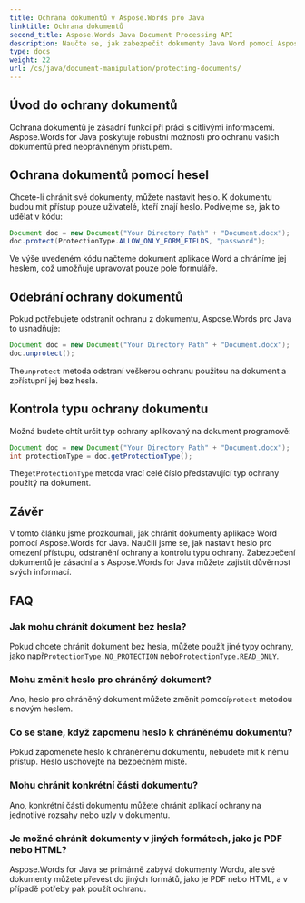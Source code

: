 ```yaml
---
title: Ochrana dokumentů v Aspose.Words pro Java
linktitle: Ochrana dokumentů
second_title: Aspose.Words Java Document Processing API
description: Naučte se, jak zabezpečit dokumenty Java Word pomocí Aspose.Words for Java. Chraňte svá data heslem a dalšími funkcemi.
type: docs
weight: 22
url: /cs/java/document-manipulation/protecting-documents/
---
```


## Úvod do ochrany dokumentů

Ochrana dokumentů je zásadní funkcí při práci s citlivými informacemi. Aspose.Words for Java poskytuje robustní možnosti pro ochranu vašich dokumentů před neoprávněným přístupem.

## Ochrana dokumentů pomocí hesel

Chcete-li chránit své dokumenty, můžete nastavit heslo. K dokumentu budou mít přístup pouze uživatelé, kteří znají heslo. Podívejme se, jak to udělat v kódu:

```java
Document doc = new Document("Your Directory Path" + "Document.docx");
doc.protect(ProtectionType.ALLOW_ONLY_FORM_FIELDS, "password");
```

Ve výše uvedeném kódu načteme dokument aplikace Word a chráníme jej heslem, což umožňuje upravovat pouze pole formuláře.

## Odebrání ochrany dokumentů

Pokud potřebujete odstranit ochranu z dokumentu, Aspose.Words pro Java to usnadňuje:

```java
Document doc = new Document("Your Directory Path" + "Document.docx");
doc.unprotect();
```

 The`unprotect` metoda odstraní veškerou ochranu použitou na dokument a zpřístupní jej bez hesla.

## Kontrola typu ochrany dokumentu

Možná budete chtít určit typ ochrany aplikovaný na dokument programově:

```java
Document doc = new Document("Your Directory Path" + "Document.docx");
int protectionType = doc.getProtectionType();
```

 The`getProtectionType` metoda vrací celé číslo představující typ ochrany použitý na dokument.


## Závěr

V tomto článku jsme prozkoumali, jak chránit dokumenty aplikace Word pomocí Aspose.Words for Java. Naučili jsme se, jak nastavit heslo pro omezení přístupu, odstranění ochrany a kontrolu typu ochrany. Zabezpečení dokumentů je zásadní a s Aspose.Words for Java můžete zajistit důvěrnost svých informací.

## FAQ

### Jak mohu chránit dokument bez hesla?

 Pokud chcete chránit dokument bez hesla, můžete použít jiné typy ochrany, jako např`ProtectionType.NO_PROTECTION` nebo`ProtectionType.READ_ONLY`.

### Mohu změnit heslo pro chráněný dokument?

Ano, heslo pro chráněný dokument můžete změnit pomocí`protect` metodou s novým heslem.

### Co se stane, když zapomenu heslo k chráněnému dokumentu?

Pokud zapomenete heslo k chráněnému dokumentu, nebudete mít k němu přístup. Heslo uschovejte na bezpečném místě.

### Mohu chránit konkrétní části dokumentu?

Ano, konkrétní části dokumentu můžete chránit aplikací ochrany na jednotlivé rozsahy nebo uzly v dokumentu.

### Je možné chránit dokumenty v jiných formátech, jako je PDF nebo HTML?

Aspose.Words for Java se primárně zabývá dokumenty Wordu, ale své dokumenty můžete převést do jiných formátů, jako je PDF nebo HTML, a v případě potřeby pak použít ochranu.
